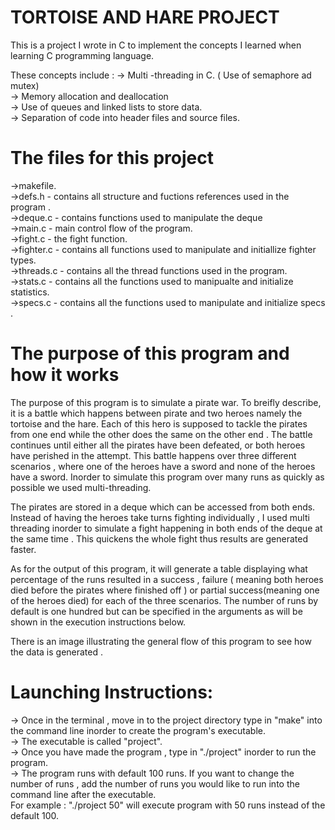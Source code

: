 # TORTOISE AND HARE PROJECT
This is a project I wrote in C to implement the concepts I learned when learning C programming language.  

These concepts include :
-> Multi -threading in C. ( Use of semaphore ad mutex)  
-> Memory allocation and deallocation  
-> Use of queues and linked lists to store data.  
-> Separation of code into header files and source files.  


# The files for this project

->makefile.  
->defs.h 	- contains all structure  and fuctions references used in the program .  
->deque.c 	- contains functions used to manipulate the deque  
->main.c 	- main control flow of the program.  
->fight.c 	- the fight function.  
->fighter.c	- contains all functions used to manipulate and initiallize  fighter types.  
->threads.c - contains all the thread functions used in the program.  
->stats.c 	- contains all the functions used to manipualte and initialize  statistics.  
->specs.c	- contains all the functions used to manipulate and initialize  specs .  


# The purpose of this program and how it works

The purpose of this program is to simulate a pirate war. To breifly describe, it is a battle which happens between
pirate and two heroes namely the tortoise and the hare. Each of this hero is supposed to tackle the pirates from 
one end while the other does the same on the other end . The battle continues until either all the pirates have 
been defeated, or both heroes have perished in the attempt. This battle happens over three different scenarios , 
where one of the heroes have a sword and none of the heroes have a sword. Inorder to simulate this program over 
many runs as quickly as possible we used multi-threading.

The pirates are stored in a deque which can be accessed from both ends. Instead of having the heroes take turns fighting individually , I used multi threading inorder to simulate a fight happening in both ends of the deque at the same time . This quickens the whole fight thus results are generated faster.


As for the output of this program, it will generate a table displaying what percentage of the runs resulted in a success , failure ( meaning both heroes died before the pirates where finished off ) or partial success(meaning one of the heroes died) for each of the three scenarios. The number of runs by default is one hundred but can be specified in the arguments as will be shown in the execution instructions below.

There is an image illustrating the general flow of this program to see how the data is generated .

# Launching Instructions:

-> Once in the terminal , move in to the project directory type in "make" into the command line inorder to create the program's executable.  
-> The executable is called "project".  
-> Once you have made the program , type in "./project" inorder to run the program.  
-> The program runs with default 100 runs. If you want to change the number of runs , add the number of runs
   you would like to run into the command line after the executable.   
   For example : "./project 50"  will execute program with 50 runs instead of the default 100.